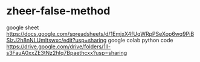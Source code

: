 # zheer-false-method
google sheet
https://docs.google.com/spreadsheets/d/1EmjxX4fUqWRpPSeXop6wq9PiBSlzJ2h8nNLUmItswxc/edit?usp=sharing
google colab python code
https://drive.google.com/drive/folders/1ll-s3FauA0xxZE3tNz2hIq7Bpaethcxx?usp=sharing
